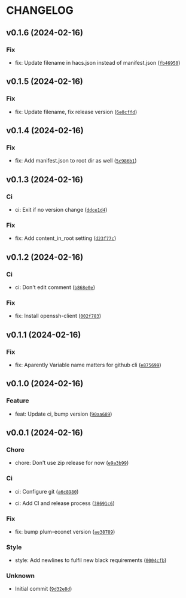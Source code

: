 # CHANGELOG



## v0.1.6 (2024-02-16)

### Fix

* fix: Update filename in hacs.json instead of manifest.json ([`fb46950`](https://gitlab.com/bulgur/plum-econet-ha/-/commit/fb46950f33a2cea07d476b9bfdb624aa06750457))


## v0.1.5 (2024-02-16)

### Fix

* fix: Update filename, fix release version ([`6e0cffd`](https://gitlab.com/bulgur/plum-econet-ha/-/commit/6e0cffd69422c913a8c4c89182d12c7259d44778))


## v0.1.4 (2024-02-16)

### Fix

* fix: Add manifest.json to root dir as well ([`5c986b1`](https://gitlab.com/bulgur/plum-econet-ha/-/commit/5c986b1e8829c8ab1b4e6b834cbede4e5e1cb54a))


## v0.1.3 (2024-02-16)

### Ci

* ci: Exit if no version change ([`ddce1d4`](https://gitlab.com/bulgur/plum-econet-ha/-/commit/ddce1d4e635b45d04bc05c5e5abe7b93d8feb1e3))

### Fix

* fix: Add content_in_root setting ([`d23f77c`](https://gitlab.com/bulgur/plum-econet-ha/-/commit/d23f77c1a73f1c10fa0ba08f01a1c526de26f6a7))


## v0.1.2 (2024-02-16)

### Ci

* ci: Don&#39;t edit comment ([`b868e0e`](https://gitlab.com/bulgur/plum-econet-ha/-/commit/b868e0e14d5c78a191effef5ffd802208342ed88))

### Fix

* fix: Install openssh-client ([`002f783`](https://gitlab.com/bulgur/plum-econet-ha/-/commit/002f783a88e1eddc2295618c2270a875d3948e63))


## v0.1.1 (2024-02-16)

### Fix

* fix: Aparently Variable name matters for github cli ([`e875699`](https://gitlab.com/bulgur/plum-econet-ha/-/commit/e875699cb95066aae872a196030af7a0176322d1))


## v0.1.0 (2024-02-16)

### Feature

* feat: Update ci, bump version ([`90aa689`](https://gitlab.com/bulgur/plum-econet-ha/-/commit/90aa689f61161f258b65aec605f0562775df9545))


## v0.0.1 (2024-02-16)

### Chore

* chore: Don&#39;t use zip release for now ([`e9a3b99`](https://gitlab.com/bulgur/plum-econet-ha/-/commit/e9a3b99bbb4e5ec53c459713760b8360ba9125c7))

### Ci

* ci: Configure git ([`a6c8980`](https://gitlab.com/bulgur/plum-econet-ha/-/commit/a6c89808ff7fa3844d955028df0e6bea5d8133b1))

* ci: Add CI and release process ([`38691c6`](https://gitlab.com/bulgur/plum-econet-ha/-/commit/38691c6c411557d967f1b35908a281a6e9c18762))

### Fix

* fix: bump plum-econet version ([`ae38789`](https://gitlab.com/bulgur/plum-econet-ha/-/commit/ae38789540ce9f876dede9970503efce6207dcb3))

### Style

* style: Add newlines to fulfil new black requirements ([`0004cfb`](https://gitlab.com/bulgur/plum-econet-ha/-/commit/0004cfbe572b903db8e37c39c4e7f3267d2c7867))

### Unknown

* Initial commit ([`9d32e8d`](https://gitlab.com/bulgur/plum-econet-ha/-/commit/9d32e8dd41c2f8cc2746091a94beb893796e7da1))
